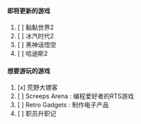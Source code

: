 #### 即将更新的游戏

1. [ ] 黏黏世界2
2. [ ] 冰汽时代2
3. [ ] 黑神话悟空
4. [ ] 哈迪斯2

#### 想要游玩的游戏

1. [x] 荒野大镖客
2. [ ] Screeps Arena : 编程爱好者的RTS游戏
3. [ ] Retro Gadgets : 制作电子产品
4. [ ] 职员升职记